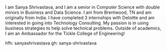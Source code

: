 I am Sanya Shrivastava, and I am a senior in Computer Science with double minors in Business and Data Science. I am from Brentwood, TN and am originally from India. I have completed 3 internships with Deloitte and am interested in going into Technology Consulting. My passion is in using business strategies to help solve technical problems. Outside of academics, I am an Ambassador for the Tickle College of Engineering! 

hfh: sanyashrivastava
gh: sanya-shrivastava

